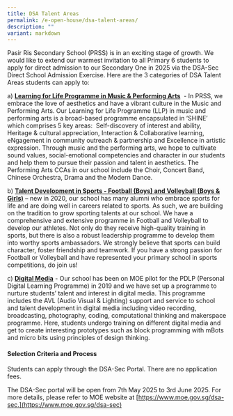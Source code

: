 ```yaml
---
title: DSA Talent Areas
permalink: /e-open-house/dsa-talent-areas/
description: ""
variant: markdown
---
```

Pasir Ris Secondary School (PRSS) is in an exciting stage of growth. We would like to extend our warmest invitation to all Primary 6 students to apply for direct admission to our Secondary One in 2025 via the DSA-Sec Direct School Admission Exercise.&nbsp;Here are the 3 categories of DSA Talent Areas students can apply to:

a)&nbsp;**[Learning for Life Programme in Music &amp; Performing Arts](/useful-links/direct-school-admission-dsa/dsa-llp-in-music-and-performing-arts/)**&nbsp; - In PRSS, we embrace the love of aesthetics and have a vibrant culture in the Music and Performing Arts. Our Learning for Life Programme (LLP) in music and performing arts is a broad-based programme encapsulated in ‘SHINE’ which comprises 5 key areas:&nbsp; Self-discovery of interest and ability, Heritage &amp; cultural appreciation, Interaction &amp; Collaborative learning, eNgagement in community outreach &amp; partnership and Excellence in artistic expression. Through music and the performing arts, we hope to cultivate sound values, social-emotional competencies and character in our students and help them to pursue their passion and talent in aesthetics. The Performing Arts CCAs in our school include the Choir, Concert Band, Chinese Orchestra, Drama and the Modern Dance.&nbsp;

b)&nbsp;**[Talent Development in Sports - Football (Boys) and Volleyball (Boys &amp; Girls)](/useful-links/direct-school-admission-dsa/dsa-talent-development-in-sports/)**&nbsp;– new in 2020, our school has many alumni who embrace sports for life and are doing well in careers related to sports. As such, we are building on the tradition to grow sporting talents at our school. We have a comprehensive and extensive programme in Football and Volleyball to develop our athletes. Not only do they receive high-quality training in sports, but there is also a robust leadership programme to develop them into worthy sports ambassadors. We strongly believe that sports can build character, foster friendship and teamwork.&nbsp;If you have a strong passion for Football or Volleyball and have represented your primary school in sports competitions, do join us!

c)&nbsp;**[Digital Media](/useful-links/direct-school-admission-dsa/dsa-digital-media/)** - Our school has been on MOE pilot for the PDLP (Personal Digital Learning Programme) in 2019 and we have set up a programme to nurture students’ talent and interest in digital media. This programme includes the AVL (Audio Visual & Lighting) support and service to school and talent development in digital media including video recording, broadcasting, photography, coding, computational thinking and makerspace programme. Here, students undergo training on different digital media and get to create interesting prototypes such as block programming with mBots and micro bits using principles of design thinking.

#### **Selection Criteria and Process**

Students can apply through the DSA-Sec Portal. There are no application fees.

The DSA-Sec portal will be open from 7th May 2025 to 3rd June 2025. For more details, please refer to MOE website at [https://www.moe.gov.sg/dsa-sec.](https://www.moe.gov.sg/dsa-sec)